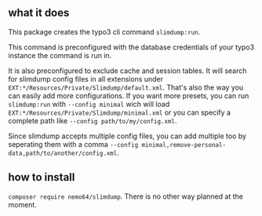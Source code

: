 
## what it does

This package creates the typo3 cli command `slimdump:run`.

This command is preconfigured with the database credentials of your typo3 instance the command is run in.

It is also preconfigured to exclude cache and session tables. It will search for slimdump config files in all extensions under `EXT:*/Resources/Private/Slimdump/default.xml`. That's also the way you can easily add more configurations. If you want more presets, you can run `slimdump:run` with `--config minimal` wich will load `EXT:*/Resources/Private/Slimdump/minimal.xml` or you can specify a complete path like `--config path/to/my/config.xml`.

Since slimdump accepts multiple config files, you can add multiple too by seperating them with a comma `--config minimal,remove-personal-data,path/to/another/config.xml`.

## how to install

`composer require nemo64/slimdump`. There is no other way planned at the moment.